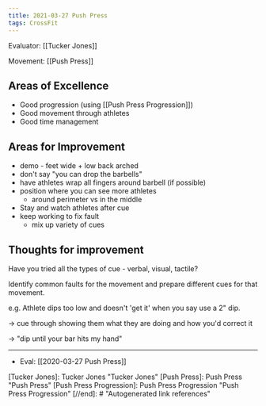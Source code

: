 ```yaml
---
title: 2021-03-27 Push Press
tags: CrossFit
---
```


Evaluator: [[Tucker Jones]]

Movement: [[Push Press]]

## Areas of Excellence
- Good progression (using [[Push Press Progression]])
- Good movement through athletes
- Good time management

## Areas for Improvement

- demo - feet wide + low back arched
- don't say "you can drop the barbells"
- have athletes wrap all fingers around barbell (if possible)
- position where you can see more athletes 
  - around perimeter vs in the middle
- Stay and watch athletes after cue
- keep working to fix fault
  - mix up variety of cues

## Thoughts for improvement

Have you tried all the types of cue - verbal, visual, tactile?

Identify common faults for the movement and prepare different cues for that movement.

e.g. Athlete dips too low and doesn't 'get it' when you say use a 2" dip.

-> cue through showing them what they are doing and how you'd correct it

-> "dip until your bar hits my hand"

---

- Eval: [[2020-03-27 Push Press]]

[//begin]: # "Autogenerated link references for markdown compatibility"
[Tucker Jones]: Tucker Jones "Tucker Jones"
[Push Press]: Push Press "Push Press"
[Push Press Progression]: Push Press Progression "Push Press Progression"
[//end]: # "Autogenerated link references"